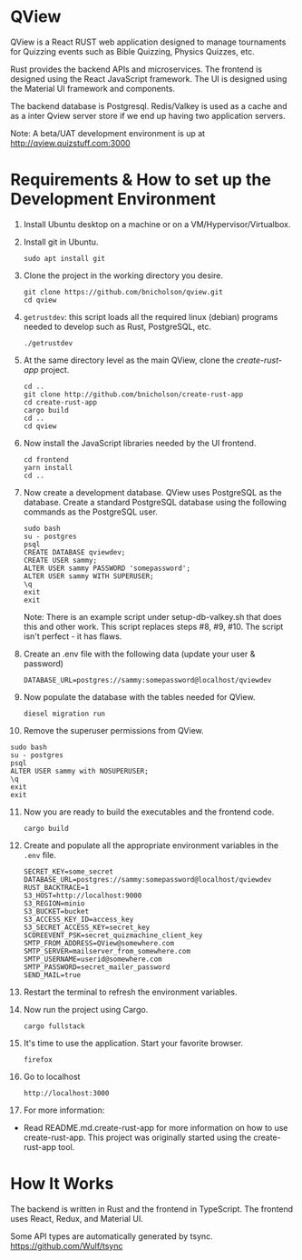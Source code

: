 # QView

QView is a React RUST web application designed to manage tournaments for
Quizzing events such as Bible Quizzing, Physics Quizzes, etc.

Rust provides the backend APIs and microservices.
The frontend is designed using the React JavaScript framework.
The UI is designed using the Material UI framework and components.

The backend database is Postgresql.
Redis/Valkey is used as a cache and as a inter Qview server store if we 
end up having two application servers.  

Note:  A beta/UAT development environment is up at http://qview.quizstuff.com:3000

# Requirements & How to set up the Development Environment

1) Install Ubuntu desktop on a machine or on a VM/Hypervisor/Virtualbox.

2) Install git in Ubuntu.
   ```
   sudo apt install git
   ```

3) Clone the project in the working directory you desire.
   ```
   git clone https://github.com/bnicholson/qview.git
   cd qview
   ```

4) `getrustdev`: this script loads all the required linux (debian) programs needed to develop such as Rust, PostgreSQL, etc.
	```
   ./getrustdev
   ```

5) At the same directory level as the main QView, clone the _create-rust-app_ project. 
   ```
   cd ..
   git clone http://github.com/bnicholson/create-rust-app
   cd create-rust-app
   cargo build
   cd ..
   cd qview
   ```

6) Now install the JavaScript libraries needed by the UI frontend.
   ```
   cd frontend
   yarn install
   cd ..
   ```

7) Now create a development database. QView uses PostgreSQL as the database. Create a standard PostgreSQL database using the following commands as the PostgreSQL user.
   ```
   sudo bash
   su - postgres
   psql
   CREATE DATABASE qviewdev;
   CREATE USER sammy;
   ALTER USER sammy PASSWORD 'somepassword';
   ALTER USER sammy WITH SUPERUSER;
   \q
   exit
   exit
   ```

   Note:  There is an example script under setup-db-valkey.sh that does this and other work.
   This script replaces steps #8, #9, #10.   The script isn't perfect - it has flaws.

8) Create an .env file with the following data (update your user & password)
   ```
   DATABASE_URL=postgres://sammy:somepassword@localhost/qviewdev
   ```

9) Now populate the database with the tables needed for QView.
   ```
   diesel migration run
   ```

10) Remove the superuser permissions from QView.
   ```
   sudo bash
   su - postgres
   psql
   ALTER USER sammy with NOSUPERUSER;
   \q
   exit
   exit
   ```

11) Now you are ready to build the executables and the frontend code.
    ```
    cargo build
    ```

12) Create and populate all the appropriate environment variables in the `.env` file.
    ```
    SECRET_KEY=some_secret
    DATABASE_URL=postgres://sammy:somepassword@localhost/qviewdev
    RUST_BACKTRACE=1
    S3_HOST=http://localhost:9000
    S3_REGION=minio
    S3_BUCKET=bucket
    S3_ACCESS_KEY_ID=access_key
    S3_SECRET_ACCESS_KEY=secret_key
    SCOREEVENT_PSK=secret_quizmachine_client_key
    SMTP_FROM_ADDRESS=QView@somewhere.com 
    SMTP_SERVER=mailserver_from_somewhere.com
    SMTP_USERNAME=userid@somewhere.com
    SMTP_PASSWORD=secret_mailer_password
    SEND_MAIL=true
    ```

13) Restart the terminal to refresh the environment variables.

14) Now run the project using Cargo.
    ```  
    cargo fullstack
    ```

15) It's time to use the application. Start your favorite browser.
    ```
    firefox
    ```

16) Go to localhost 
    ```
    http://localhost:3000
    ```

17) For more information:
  - Read README.md.create-rust-app for more information on how to use create-rust-app. This project was originally started using the create-rust-app tool.

# How It Works
The backend is written in Rust and the frontend in TypeScript.
The frontend uses React, Redux, and Material UI.

Some API types are automatically generated by tsync.
https://github.com/Wulf/tsync
